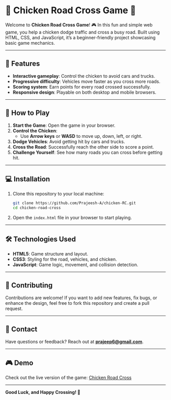 

# 🐔 Chicken Road Cross Game 🚦

Welcome to **Chicken Road Cross Game**! 🎮 In this fun and simple web game, you help a chicken dodge traffic and cross a busy road. Built using HTML, CSS, and JavaScript, it’s a beginner-friendly project showcasing basic game mechanics.

---

## 🎯 Features

- **Interactive gameplay**: Control the chicken to avoid cars and trucks.
- **Progressive difficulty**: Vehicles move faster as you cross more roads.
- **Scoring system**: Earn points for every road crossed successfully.
- **Responsive design**: Playable on both desktop and mobile browsers.

---

## 🚀 How to Play

1. **Start the Game**: Open the game in your browser.
2. **Control the Chicken**:
   - Use **Arrow keys** or **WASD** to move up, down, left, or right.
3. **Dodge Vehicles**: Avoid getting hit by cars and trucks.
4. **Cross the Road**: Successfully reach the other side to score a point.
5. **Challenge Yourself**: See how many roads you can cross before getting hit.

---

## 💻 Installation

1. Clone this repository to your local machine:

   ```bash
   git clone https://github.com/Prajeesh-A/chicken-RC.git
   cd chicken-road-cross
   ```

2. Open the `index.html` file in your browser to start playing.

---

## 🛠️ Technologies Used

- **HTML5**: Game structure and layout.
- **CSS3**: Styling for the road, vehicles, and chicken.
- **JavaScript**: Game logic, movement, and collision detection.

---

## 🌟 Contributing

Contributions are welcome! If you want to add new features, fix bugs, or enhance the design, feel free to fork this repository and create a pull request.

---

## 📧 Contact

Have questions or feedback? Reach out at **[prajeep6@gmail.com](mailto:prajeep6@gmail.com)**.

---

## 🎮 Demo

Check out the live version of the game: [Chicken Road Cross](https://Prajeesh-A.github.io/chicken-RC)

---

**Good Luck, and Happy Crossing! 🐔** 

